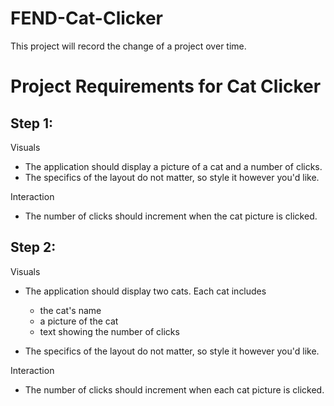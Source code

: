 # FEND-Cat-Clicker

This project will record the change of a project over time.

# Project Requirements for Cat Clicker

## Step 1:

Visuals

* The application should display a picture of a cat and a number of clicks.
* The specifics of the layout do not matter, so style it however you'd like.

Interaction

* The number of clicks should increment when the cat picture is clicked.

## Step 2:

Visuals

* The application should display two cats. Each cat includes
  * the cat's name
  * a picture of the cat
  * text showing the number of clicks

* The specifics of the layout do not matter, so style it however you'd like.

Interaction

* The number of clicks should increment when each cat picture is clicked.
